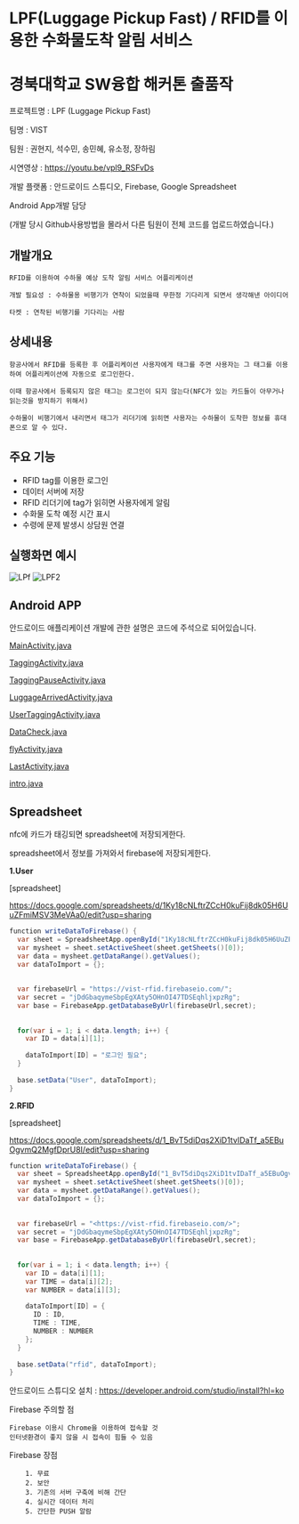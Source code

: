# LPF(Luggage Pickup Fast) / RFID를 이용한 수화물도착 알림 서비스

# 경북대학교 SW융합 해커톤 출품작

프로젝트명 : LPF (Luggage Pickup Fast)

팀명 : VIST

팀원 : 권현지, 석수민, 송민혜, 유소정, 장하림

시연영상 : https://youtu.be/vpl9_RSFvDs

개발 플랫폼 : 안드로이드 스튜디오, Firebase, Google Spreadsheet

Android App개발 담당

(개발 당시 Github사용방법을 몰라서 다른 팀원이 전체 코드를 업로드하였습니다.)

## 개발개요
    
    RFID를 이용하여 수하물 예상 도착 알림 서비스 어플리케이션
    
    개발 필요성 : 수하물용 비행기가 연착이 되었을때 무한정 기다리게 되면서 생각해낸 아이디어
    
    타켓 : 연착된 비행기를 기다리는 사람
    
    
## 상세내용
    
    항공사에서 RFID를 등록한 후 어플리케이션 사용자에게 태그를 주면 사용자는 그 태그를 이용하여 어플리케이션에 자동으로 로그인한다.
    
    이때 항공사에서 등록되지 않은 태그는 로그인이 되지 않는다(NFC가 있는 카드들이 아무거나 읽는것을 방지하기 위해서)
    
    수하물이 비행기에서 내리면서 태그가 리더기에 읽히면 사용자는 수하물이 도착한 정보를 휴대폰으로 알 수 있다.
    
## 주요 기능

- RFID tag를 이용한 로그인
 - 데이터 서버에 저장
 - RFID 리더기에 tag가 읽히면 사용자에게 알림
 - 수화물 도착 예정 시간 표시
 - 수령에 문제 발생시 상담원 연결


## 실행화면 예시
![LPf](https://user-images.githubusercontent.com/45057466/97435875-6cefa200-1964-11eb-83cf-8f7fef290ba9.png)
![LPF2](https://user-images.githubusercontent.com/45057466/97435898-75e07380-1964-11eb-818a-0b50b6210158.png)

## Android APP

안드로이드 애플리케이션 개발에 관한 설명은 코드에 주석으로 되어있습니다.

[MainActivity.java](https://github.com/GwonHJ/LuggagePickupFast/blob/master/app/src/main/java/com/jhl/ativ/vist/MainActivity.java)

[TaggingActivity.java](https://github.com/GwonHJ/LuggagePickupFast/blob/master/app/src/main/java/com/jhl/ativ/vist/TaggingActivity.java)

[TaggingPauseActivity.java](https://github.com/GwonHJ/LuggagePickupFast/blob/master/app/src/main/java/com/jhl/ativ/vist/TaggingPauseActivity.java)

[LuggageArrivedActivity.java](https://github.com/GwonHJ/LuggagePickupFast/blob/master/app/src/main/java/com/jhl/ativ/vist/LuggageArrivedActivity.java)

[UserTaggingActivity.java](https://github.com/GwonHJ/LuggagePickupFast/blob/master/app/src/main/java/com/jhl/ativ/vist/UserTaggingActivity.java)

[DataCheck.java](https://github.com/GwonHJ/LuggagePickupFast/blob/master/app/src/main/java/com/jhl/ativ/vist/DataCheck.java)

[flyActivity.java](https://github.com/GwonHJ/LuggagePickupFast/blob/master/app/src/main/java/com/jhl/ativ/vist/flyActivity.java)

[LastActivity.java](https://github.com/GwonHJ/LuggagePickupFast/blob/master/app/src/main/java/com/jhl/ativ/vist/LastActivity.java)

[intro.java](https://github.com/GwonHJ/LuggagePickupFast/blob/master/app/src/main/java/com/jhl/ativ/vist/intro.java)

## Spreadsheet

nfc에 카드가 태깅되면 spreadsheet에 저장되게한다. 

spreadsheet에서 정보를 가져와서 firebase에 저장되게한다. 


**1.User** 


[spreadsheet]

<https://docs.google.com/spreadsheets/d/1Ky18cNLftrZCcH0kuFij8dk05H6UuZFmiMSV3MeVAa0/edit?usp=sharing>


```java
function writeDataToFirebase() {
  var sheet = SpreadsheetApp.openById("1Ky18cNLftrZCcH0kuFij8dk05H6UuZFmiMSV3MeVAa0");
  var mysheet = sheet.setActiveSheet(sheet.getSheets()[0]);
  var data = mysheet.getDataRange().getValues();
  var dataToImport = {};
  
  
  var firebaseUrl = "https://vist-rfid.firebaseio.com/";
  var secret = "jDdGbaqymeSbpEgXAty5OHnOI47TDSEqhljxpzRg";
  var base = FirebaseApp.getDatabaseByUrl(firebaseUrl,secret);
  
 
  for(var i = 1; i < data.length; i++) {
    var ID = data[i][1];
    
    dataToImport[ID] = "로그인 필요";
  }
 
  base.setData("User", dataToImport);
}
```


**2.RFID**


[spreadsheet]

<https://docs.google.com/spreadsheets/d/1_BvT5diDqs2XiD1tvIDaTf_a5EBuOgvmQ2MgfDprU8I/edit?usp=sharing>


```java
function writeDataToFirebase() {
  var sheet = SpreadsheetApp.openById("1_BvT5diDqs2XiD1tvIDaTf_a5EBuOgvmQ2MgfDprU8I");
  var mysheet = sheet.setActiveSheet(sheet.getSheets()[0]);
  var data = mysheet.getDataRange().getValues();
  var dataToImport = {};
  
  
  var firebaseUrl = "<https://vist-rfid.firebaseio.com/>";
  var secret = "jDdGbaqymeSbpEgXAty5OHnOI47TDSEqhljxpzRg";
  var base = FirebaseApp.getDatabaseByUrl(firebaseUrl,secret);
  
 
  for(var i = 1; i < data.length; i++) {
    var ID = data[i][1];
    var TIME = data[i][2];
    var NUMBER = data[i][3];
    
    dataToImport[ID] = {
      ID : ID,
      TIME : TIME,
      NUMBER : NUMBER
    };
  }
 
  base.setData("rfid", dataToImport);
}

```

안드로이드 스튜디오 설치 : https://developer.android.com/studio/install?hl=ko

Firebase 주의할 점

    Firebase 이용시 Chrome을 이용하여 접속할 것
    인터넷환경이 좋지 않을 시 접속이 힘들 수 있음
    
Firebase 장점
    
        1. 무료
        2. 보안
        3. 기존의 서버 구축에 비해 간단
        4. 실시간 데이터 처리
        5. 간단한 PUSH 알람
        


